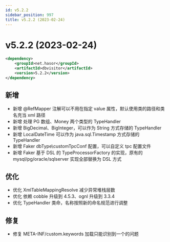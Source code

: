 ```yaml
---
id: v5.2.2
sidebar_position: 997
title: v5.2.2 (2023-02-24)
---
```


# v5.2.2 (2023-02-24)

```xml
<dependency>
    <groupId>net.hasor</groupId>
    <artifactId>dbvisitor</artifactId>
    <version>5.2.2</version>
</dependency>
```

## 新增
- 新增 @RefMapper 注解可以不用在指定 value 属性，默认使用类的路径和类名充当 xml 路径
- 新增 处理 PG 数组、Money 两个类型的 TypeHandler
- 新增 BigDecimal、BigInteger，可以作为 String 方式存储的 TypeHandler
- 新增 LocalDateTime 可以作为 java.sql.Timestamp 方式存储的 TypeHandler
- 新增 Faker dbType\customTpcConf 配置，可以自定义 tpc 配置文件
- 新增 Faker 基于 DSL 的 TypeProcessorFactory 的实现，原有的 mysql/pg/oracle/sqlserver 实现全部替换为 DSL 方式

## 优化
- 优化 XmlTableMappingResolve 减少异常堆栈层数
- 优化 依赖 cobble 升级到 4.5.3、ognl 升级到 3.3.4
- 优化 TypeHandler 类命，名称按照新的命名规范进行调整

## 修复
- 修复 META-INF/custom.keywords 加载只能识别到一个的问题
